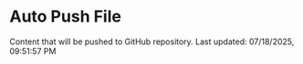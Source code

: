 # Auto Push File

Content that will be pushed to GitHub repository.
Last updated: 07/18/2025, 09:51:57 PM